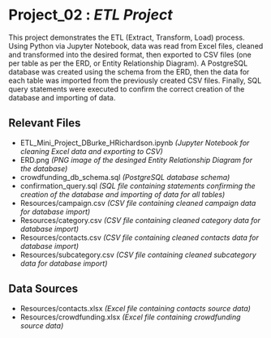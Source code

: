 # Project_02 : *ETL Project*
  
This project demonstrates the ETL (Extract, Transform, Load) process. Using Python via Jupyter Notebook, data was read from Excel files, cleaned and transformed into the desired format, then exported to CSV files (one per table as per the ERD, or Entity Relationship Diagram). A PostgreSQL database was created using the schema from the ERD, then the data for each table was imported from the previously created CSV files. Finally, SQL query statements were executed to confirm the correct creation of the database and importing of data.
  
## Relevant Files
+ ETL_Mini_Project_DBurke_HRichardson.ipynb *(Jupyter Notebook for cleaning Excel data and exporting to CSV)*
+ ERD.png *(PNG image of the desinged Entity Relationship Diagram for the database)*
+ crowdfunding_db_schema.sql *(PostgreSQL database schema)*
+ confirmation_query.sql *(SQL file containing statements confirming the creation of the database and importing of data for all tables)*
+ Resources/campaign.csv *(CSV file containing cleaned campaign data for database import)*
+ Resources/category.csv *(CSV file containing cleaned category data for database import)*
+ Resources/contacts.csv *(CSV file containing cleaned contacts data for database import)*
+ Resources/subcategory.csv *(CSV file containing cleaned subcategory data for database import)*

## Data Sources
+ Resources/contacts.xlsx *(Excel file containing contacts source data)*
+ Resources/crowdfunding.xlsx *(Excel file containing crowdfunding source data)*
